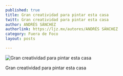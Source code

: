```yaml
---
published: true
title: Gran creatividad para pintar esta casa
twitt: Gran creatividad para pintar esta casa
author: ANDRÉS SÁNCHEZ
authorlink: https://ljz.mx/autores/ANDRÉS SÁNCHEZ
category: Fuera de Foco
layout: posts

---
```


![Gran creatividad para pintar esta casa](http://i.imgur.com/ZQWBbOFm.jpg)

Gran creatividad para pintar esta casa
